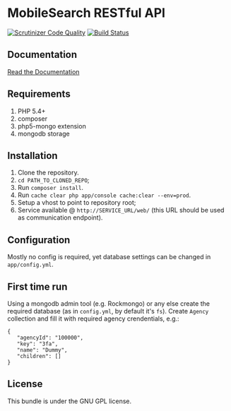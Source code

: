 MobileSearch RESTful API
=====================

[![Scrutinizer Code Quality](https://scrutinizer-ci.com/g/inleadmedia/mobilesearch_rest/badges/quality-score.png?b=master)](https://scrutinizer-ci.com/g/inleadmedia/mobilesearch_rest/?branch=master)
[![Build Status](https://scrutinizer-ci.com/g/inleadmedia/mobilesearch_rest/badges/build.png?b=master)](https://scrutinizer-ci.com/g/inleadmedia/mobilesearch_rest/build-status/master)

Documentation
-------------

[Read the Documentation](http://am.fs_rest.dev.inlead.dk/web/)

Requirements
------------
1. PHP 5.4+
2. composer
3. php5-mongo extension
4. mongodb storage

Installation
------------

1. Clone the repository.
2. ``cd PATH_TO_CLONED_REPO``;
2. Run ``composer install``.
3. Run ``cache clear php app/console cache:clear --env=prod``.
4. Setup a vhost to point to repository root;
5. Service available @ `http://SERVICE_URL/web/` (this URL should be used as communication endpoint).

Configuration
------------
Mostly no config is required, yet database settings can be changed in `app/config.yml`.

First time run
------------
Using a mongodb admin tool (e.g. Rockmongo) or any else create the required database (as in `config.yml`, by default it's `fs`).
Create `Agency` collection and fill it with required agency crendentials, e.g.:
```
{
   "agencyId": "100000",
   "key": "3fa",
   "name": "Dummy",
   "children": []
}	
```

License
-------

This bundle is under the GNU GPL license.
